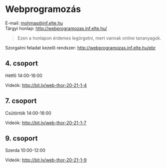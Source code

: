 # Webprogramozás

E-mail: mohmas@inf.elte.hu  
Tárgyi honlap: http://webprogramozas.inf.elte.hu/  
> Ezen a honlapon érdemes legörgetni, mert vannak online tananyagok.  

Szorgalmi feladat kezelő rendszer: http://webprogramozas.inf.elte.hu/ebr

<h2>4. csoport</h2>
Hétfő 14:00-16:00

Videók: http://bit.ly/web-thor-20-21-1-4

<h2>7. csoport</h2>
Csütörtök 14:00-16:00

Videók: http://bit.ly/web-thor-20-21-1-7

<h2>9. csoport</h2>
Szerda 10:00-12:00

Videók: http://bit.ly/web-thor-20-21-1-9

